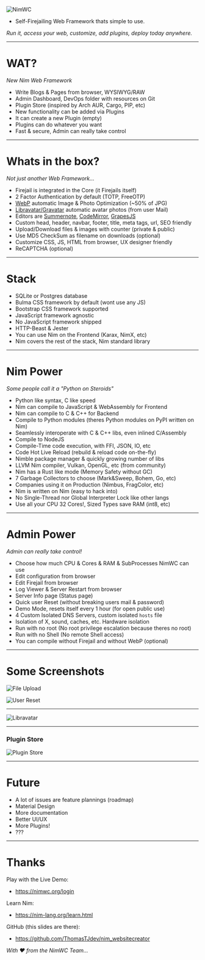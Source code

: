
![NimWC](https://raw.githubusercontent.com/ThomasTJdev/nim_websitecreator/master/private/screenshots/NimWC_logo_shadow.png)

- Self-Firejailing Web Framework thats simple to use.

*Run it, access your web, customize, add plugins, deploy today anywhere.*

-----

# WAT?

*New Nim Web Framework*

- Write Blogs & Pages from browser, WYSIWYG/RAW
- Admin Dashboard, DevOps folder with resources on Git
- Plugin Store (inspired by Arch AUR, Cargo, PIP, etc)
- New functionality can be added via Plugins
- It can create a new Plugin (empty)
- Plugins can do whatever you want
- Fast & secure, Admin can really take control

-----

# Whats in the box?

*Not just another Web Framework...*

- Firejail is integrated in the Core (it Firejails itself)
- 2 Factor Authentication by default (TOTP, FreeOTP)
- [WebP](https://developers.google.com/speed/webp/docs/cwebp) automatic Image & Photo Optimization (~50% of JPG)
- [Libravatar/Gravatar](https://wiki.libravatar.org/libraries/#index2h1) automatic avatar photos (from user Mail)
- Editors are [Summernote](https://summernote.org), [CodeMirror](https://codemirror.net), [GrapesJS](https://grapesjs.com)
- Custom head, header, navbar, footer, title, meta tags, url, SEO friendly
- Upload/Download files & images with counter (private & public)
- Use MD5 CheckSum as filename on downloads (optional)
- Customize CSS, JS, HTML from browser, UX designer friendly
- ReCAPTCHA (optional)

-----

# Stack

- SQLite or Postgres database
- Bulma CSS framework by default (wont use any JS)
- Bootstrap CSS framework supported
- JavaScript framework agnostic
- No JavaScript framework shipped
- HTTP-Beast & Jester
- You can use Nim on the Frontend (Karax, NimX, etc)
- Nim covers the rest of the stack, Nim standard library

-----

# Nim Power

*Some people call it a "Python on Steroids"*

- Python like syntax, C like speed
- Nim can compile to JavaScript & WebAssembly for Frontend
- Nim can compile to C & C++ for Backend
- Compile to Python modules (theres Python modules on PyPI written on Nim)
- Seamlessly interoperate with C & C++ libs, even inlined C/Assembly
- Compile to NodeJS
- Compile-Time code execution, with FFI, JSON, IO, etc
- Code Hot Live Reload (rebuild & reload code on-the-fly)
- Nimble package manager & quickly growing number of libs
- LLVM Nim compiler, Vulkan, OpenGL, etc (from community)
- Nim has a Rust like mode (Memory Safety without GC)
- 7 Garbage Collectors to choose (Mark&Sweep, Bohem, Go, etc)
- Companies using it on Production (Nimbus, FragColor, etc)
- Nim is written on Nim (easy to hack into)
- No Single-Thread nor Global Interpreter Lock like other langs
- Use all your CPU 32 Cores!, Sized Types save RAM (int8, etc)

-----

# Admin Power

*Admin can really take control!*

- Choose how much CPU & Cores & RAM & SubProcesses NimWC can use
- Edit configuration from browser
- Edit Firejail from browser
- Log Viewer & Server Restart from browser
- Server Info page (Status page)
- Quick user Reset (without breaking users mail & password)
- Demo Mode, resets itself every 1 hour (for open public use)
- 4 Custom Isolated DNS Servers, custom isolated `hosts` file
- Isolation of X, sound, caches, etc. Hardware isolation
- Run with no root (No root privilege escalation because theres no root)
- Run with no Shell (No remote Shell access)
- You can compile without Firejail and without WebP (optional)

-----

# Some Screenshots

![File Upload](https://user-images.githubusercontent.com/1189414/53843893-b36bde00-3f82-11e9-9dc0-b5e594e28fc1.png)

![User Reset](https://user-images.githubusercontent.com/1189414/53856259-fb552a00-3faf-11e9-89af-6a46d851ea05.png)

-----

![Libravatar](https://user-images.githubusercontent.com/1189414/53709326-72ef5180-3e16-11e9-944e-8120d6ab2959.png)

-----

### Plugin Store

![Plugin Store](https://user-images.githubusercontent.com/1189414/53916106-14a5b700-4040-11e9-83d7-71e84923cd80.png)

-----

# Future

- A lot of issues are feature plannings (roadmap)
- Material Design
- More documentation
- Better UI/UX
- More Plugins!
- ???

-----

# Thanks

Play with the Live Demo:
- https://nimwc.org/login

Learn Nim:
- https://nim-lang.org/learn.html

GitHub (this slides are there):
- https://github.com/ThomasTJdev/nim_websitecreator

*With &hearts; from the NimWC Team...*
